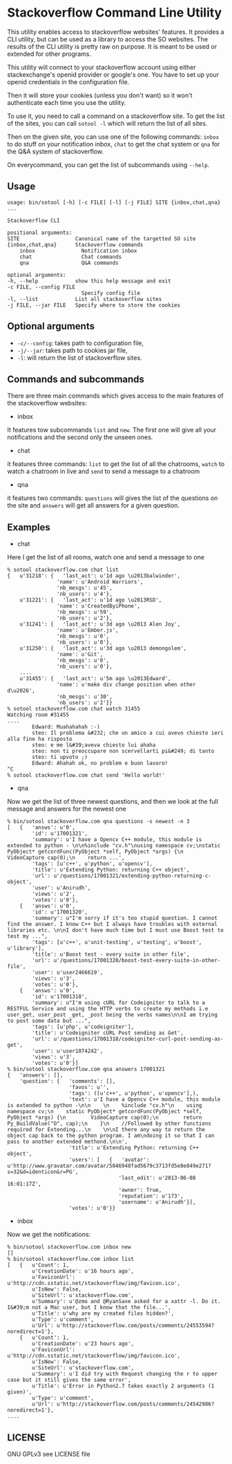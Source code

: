 Stackoverflow Command Line Utility
==================================

This utility enables access to stackoverflow websites' features. It provides
a CLI utility, but can be used as a library to access the SO websites. The
results of the CLI utility is pretty raw on purpose. It is meant to be used
or extended for other programs.

This utility will connect to your stackoverflow account using either
stackexchange's openid provider or google's one. You have to set up 
your openid credentials in the configuration file.

Then it will store your cookies (unless you don't want) so it won't
authenticate each time you use the utility.

To use it, you need to call a command on a stackoverflow site. To get 
the list of the sites, you can call `sotool -l` which will return the
list of all sites.

Then on the given site, you can use one of the following commands: `inbox` to
do stuff on your notification inbox, `chat` to get the chat system or `qna` for
the Q&A system of stackoverflow.

On everycommand, you can get the list of subcommands using `--help`.

Usage
-----

    usage: bin/sotool [-h] [-c FILE] [-l] [-j FILE] SITE {inbox,chat,qna} ...

    Stackoverflow CLI

    positional arguments:
    SITE                  Canonical name of the targetted SO site
    {inbox,chat,qna}      Stackoverflow commands
        inbox               Notification inbox
        chat                Chat commands
        qna                 Q&A commands

    optional arguments:
    -h, --help            show this help message and exit
    -c FILE, --config FILE
                            Specify config file
    -l, --list            List all stackoverflow sites
    -j FILE, --jar FILE   Specify where to store the cookies

Optional arguments
------------------

 * `-c/--config`: takes path to configuration file,
 * `-j/--jar`: takes path to cookies jar file,
 * `-l`: will return the list of stackoverflow sites.

Commands and subcommands
------------------------

There are three main commands which gives access to the main features of the
stackoverflow websites:

 * inbox

It features tow subcommands `list` and `new`. The first one will give all your notifications
and the second only the unseen ones.

 * chat

it features three commands: `list` to get the list of all the chatrooms, `watch` to watch
a chatroom in live and `send` to send a message to a chatroom

 * qna

it features two commands: `questions` will gives the list of the questions on the site
and `answers` will get all answers for a given question.

Examples
--------

 * chat

Here I get the list of all rooms, watch one and send a message to one

    % sotool stackoverflow.com chat list
    {   u'31218': {   'last_act': u'1d ago \u2013balwinder',
                    'name': u'Android Warriors',
                    'nb_mesgs': u'45',
                    'nb_users': u'4'},
        u'31221': {   'last_act': u'1d ago \u2013RSD',
                    'name': u'CreatedByiPhone',
                    'nb_mesgs': u'59',
                    'nb_users': u'2'},
        u'31241': {   'last_act': u'3d ago \u2013 Alen Joy',
                    'name': u'Ember.js',
                    'nb_mesgs': u'0',
                    'nb_users': u'0'},
        u'31250': {   'last_act': u'3d ago \u2013 demongolem',
                    'name': u'Git',
                    'nb_mesgs': u'0',
                    'nb_users': u'0'},
        ....
        u'31455': {   'last_act': u'5m ago \u2013Edward',
                    'name': u'make div change position when other d\u2026',
                    'nb_mesgs': u'30',
                    'nb_users': u'2'}}
    % sotool stackoverflow.com chat watch 31455
    Watching room #31455
    ....
            Edward: Muahahahah :-)
            steo: Il problema &#232; che un amico a cui avevo chiesto ieri alla fine ha risposto
            steo: e me l&#39;aveva chiesto lui ahaha
            steo: non ti preoccupare non scervellarti pi&#249; di tanto
            steo: ti upvoto ;)
            Edward: Ahahah ok, no problem e buon lavoro!
    ^C
    % sotool stackoverflow.com chat send 'Hello world!'

 * qna

Now we get the list of three newest questions, and then we look at the full message and answers for the newest one

    % bin/sotool stackoverflow.com qna questions -s newest -n 3
    [   {   'answs': u'0',
            'id': u'17001321',
            'summary': u'I have a Opencv C++ module, this module is extended to python - \n\n%include "cv.h"\nusing namespace cv;\nstatic PyObject* getcordFunc(PyObject *self, PyObject *args) {\n    VideoCapture cap(0);\n    return ...',
            'tags': [u'c++', u'python', u'opencv'],
            'title': u'Extending Python: returning C++ object',
            'url': u'/questions/17001321/extending-python-returning-c-object',
            'user': u'Anirudh',
            'views': u'2',
            'votes': u'0'},
        {   'answs': u'0',
            'id': u'17001320',
            'summary': u"I'm sorry if it's too stupid question. I cannot find the answer. I know C++ but I always have troubles with external libraries etc. \n\nI don't have much time but I must use Boost test to test my ...",
            'tags': [u'c++', u'unit-testing', u'testing', u'boost', u'library'],
            'title': u'Boost test - every suite in other file',
            'url': u'/questions/17001320/boost-test-every-suite-in-other-file',
            'user': u'user2466619',
            'views': u'3',
            'votes': u'0'},
        {   'answs': u'0',
            'id': u'17001318',
            'summary': u"I'm using cURL for Codeigniter to talk to a RESTFUL Service and using the HTTP verbs to create my methods i.e user_get, user_post _get, _post being the verbs names\n\nI am trying to post some data but ...",
            'tags': [u'php', u'codeigniter'],
            'title': u'Codeigniter cURL Post sending as Get',
            'url': u'/questions/17001318/codeigniter-curl-post-sending-as-get',
            'user': u'user1074242',
            'views': u'3',
            'votes': u'0'}]
    % bin/sotool stackoverflow.com qna answers 17001321
    {   'answers': [],
        'question': {   'comments': [],
                        'favos': u'',
                        'tags': ([u'c++', u'python', u'opencv'],),
                        'text': u'I have a Opencv C++ module, this module is extended to python -\n\n    \n    %include "cv.h"\n    using namespace cv;\n    static PyObject* getcordFunc(PyObject *self, PyObject *args) {\n        VideoCapture cap(0);\n        return Py_BuildValue("O", cap);\n    }\n    //Followed by other functions required for Extending...\n    \n\nI there any way to return the object cap back to the python program. I am\ndoing it so that I can pass to another extended methond.\n\n',
                        'title': u'Extending Python: returning C++ object',
                        'users': [   {   'avatar': u'http://www.gravatar.com/avatar/5046948fad5679c3713fd5e8e849e271?s=32&d=identicon&r=PG',
                                        'last_edit': u'2013-06-08 16:01:17Z',
                                        'owner': True,
                                        'reputation': u'173',
                                        'username': u'Anirudh'}],
                        'votes': u'0'}}

 * inbox

Now we get the notifications:

    % bin/sotool stackoverflow.com inbox new
    []
    % bin/sotool stackoverflow.com inbox list
    [   {   u'Count': 1,
            u'CreationDate': u'16 hours ago',
            u'FaviconUrl': u'http://cdn.sstatic.net/stackoverflow/img/favicon.ico',
            u'IsNew': False,
            u'SiteUrl': u'stackoverflow.com',
            u'Summary': u'@zmo and @RyanSaxe asked for a xattr -l. Do it.  I&#39;m not a Mac user, but I know that the file...',
            u'Title': u'why are my created files hidden?',
            u'Type': u'comment',
            u'Url': u'http://stackoverflow.com/posts/comments/24553594?noredirect=1'},
        {   u'Count': 1,
            u'CreationDate': u'23 hours ago',
            u'FaviconUrl': u'http://cdn.sstatic.net/stackoverflow/img/favicon.ico',
            u'IsNew': False,
            u'SiteUrl': u'stackoverflow.com',
            u'Summary': u'I did try with Request changing the r to upper case but it still gives the same error',
            u'Title': u'Error in Python2.7 takes exactly 2 arguments (1 given)',
            u'Type': u'comment',
            u'Url': u'http://stackoverflow.com/posts/comments/24542986?noredirect=1'},
    ....

LICENSE
-------

GNU GPLv3 see LICENSE file



